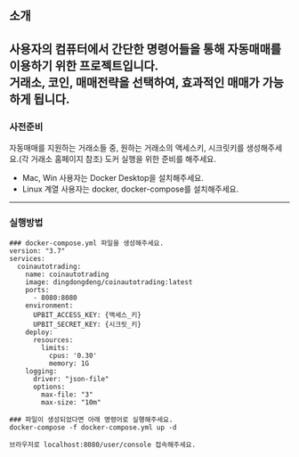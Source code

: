 ## 소개

사용자의 컴퓨터에서 간단한 명령어들을 통해 자동매매를 이용하기 위한 프로젝트입니다.  
거래소, 코인, 매매전략을 선택하여, 효과적인 매매가 가능하게 됩니다.  
---
### 사전준비

자동매매를 지원하는 거래소들 중, 원하는 거래소의 액세스키, 시크릿키를 생성해주세요.(각 거래소 홈페이지 참조) 
도커 실행을 위한 준비를 해주세요.   
 - Mac, Win 사용자는 Docker Desktop을 설치해주세요.
 - Linux 계열 사용자는 docker, docker-compose를 설치해주세요.

---
### 실행방법
```
### docker-compose.yml 파일을 생성해주세요.
version: "3.7"
services:
  coinautotrading:
    name: coinautotrading
    image: dingdongdeng/coinautotrading:latest
    ports:
      - 8080:8080
    environment:
      UPBIT_ACCESS_KEY: {액세스_키} 
      UPBIT_SECRET_KEY: {시크릿_키}
    deploy:
      resources:
        limits:
          cpus: '0.30'
          memory: 1G
    logging:
      driver: "json-file"
      options:
        max-file: "3"
        max-size: "10m"
```
```
### 파일이 생성되었다면 아래 명령어로 실행해주세요.
docker-compose -f docker-compose.yml up -d
```
```
브라우저로 localhost:8080/user/console 접속해주세요.
```